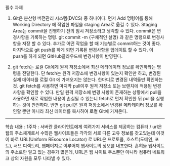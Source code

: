 필수 과제 
1. Git은 분산형 버전관리 시스템(DVCS) 중 하나이다. 먼저 Add 명령어를 통해 Working Directory 에 작업한 파일을 staging Area로 옮길 수 있다. Staging Area는 commit을 진행하기 전의
   임시 저장소라고 생각할 수 있다.
   commit은 변경사항을 기록하는 명령. git commit -m {구체적인 설명} 과 같은 명령으로 변경사항을 저장 할 수 있다. 추가로 어떤 작업을 할 때 기능별로 commit하는 것이 좋다. 
   마지막으로 git push를 하게 되면 기록된 변경사항을 업데이트 할 수 있다. 이 push를 하게 되면 GitHub클라우드에 변경사항이 반영된다. 
   
2. git fetch는 로컬 Git에게 원격 저장소에서 최신 메타데이터 정보를 확인하라는 명령을 전달한다. 단 fetch는 원격 저장소에 변경사항이 있는지 확인만 하고, 변경된 실제 데이터를 로컬 Git
   에 가져오지는 않는다. 한마디로 변경된 내역들만 확인하는 것. git fetch를 사용하면 마지막 pull이후 원격 저장소 또는 브랜치에 적용된 변경 사항을 확인할 수 있다. 만일 원격 저장소에 변경 사항이 존재하는 상황에서 pull을 사용하면 
   새로 작업한 내용이 손실될 수 있는니 fetch로 먼저 확인한 뒤 pull을 실행하는 것이 안전하다. 
   반면 git pull은 원격 저장소에서 변경된 메타데이터 정보를 확인할 뿐만 아니라 최신 데이터를 복사하여 로컬 Git에 가져온다. 
   
   
 -------------------------------------------------------------------------------------------------------------------------------------------------------
 학습 내용 : 
 1주차 : 서버란 클라이언트에게 여려가지 서비스를 제공하는 컴퓨터 / url은 웹의 주소체게로서 수많은 웹사이트들은 각각의 서로 다른 고유 정보를 갖고있는데 이것이 바로 URL(Uniform REsource Locator)
        로 URL은 프로토콜, 호스트(도메인, 포트), 서브 디렉토리, 웹페이지로 이루어져 웹사이트의 정보를 내포한다. 흔히들 웹사이트의 주소로만 알고 있는 경우가 많은데, URL은 웹 사이트 주소뿐만 아니라 
        컴퓨터 네트워크 상의 자원을 모두 나타낼 수 있다. 
